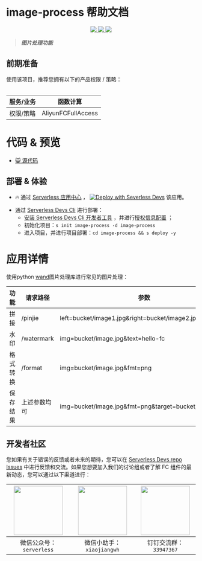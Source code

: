 # image-process 帮助文档

<p align="center" class="flex justify-center">
    <a href="https://www.serverless-devs.com" class="ml-1">
    <img src="http://editor.devsapp.cn/icon?package=image-process&type=packageType">
  </a>
  <a href="http://www.devsapp.cn/details.html?name=image-process" class="ml-1">
    <img src="http://editor.devsapp.cn/icon?package=image-process&type=packageVersion">
  </a>
  <a href="http://www.devsapp.cn/details.html?name=image-process" class="ml-1">
    <img src="http://editor.devsapp.cn/icon?package=image-process&type=packageDownload">
  </a>
</p>

<description>

> ***图片处理功能***

</description>

<table>

## 前期准备
使用该项目，推荐您拥有以下的产品权限 / 策略：

| 服务/业务 | 函数计算 |      
| --- |  --- |   
| 权限/策略 | AliyunFCFullAccess |  

</table>

<codepre id="codepre">

# 代码 & 预览

- [ :smiley_cat:  源代码](https://github.com/awesome-fc/image-process/tree/master/src)

</codepre>

<deploy>

## 部署 & 体验

<appcenter>

-  :fire:  通过 [Serverless 应用中心](https://fcnext.console.aliyun.com/applications/create?template=image-process) ，
[![Deploy with Severless Devs](https://img.alicdn.com/imgextra/i1/O1CN01w5RFbX1v45s8TIXPz_!!6000000006118-55-tps-95-28.svg)](https://fcnext.console.aliyun.com/applications/create?template=image-process)  该应用。 

</appcenter>

- 通过 [Serverless Devs Cli](https://www.serverless-devs.com/serverless-devs/install) 进行部署：
    - [安装 Serverless Devs Cli 开发者工具](https://www.serverless-devs.com/serverless-devs/install) ，并进行[授权信息配置](https://www.serverless-devs.com/fc/config) ；
    - 初始化项目：`s init image-process -d image-process`   
    - 进入项目，并进行项目部署：`cd image-process && s deploy -y`

</deploy>

<appdetail id="flushContent">

# 应用详情

使用python [wand](https://docs.wand-py.org/en/0.5.6/index.html)图片处理库进行常见的图片处理：

| 功能 |  请求路径 | 参数 |   
| --- |  --- | --- |  
| 拼接 | /pinjie | left=bucket/image1.jpg&right=bucket/image2.jpg |    
| 水印 | /watermark | img=bucket/image.jpg&text=hello-fc |    
| 格式转换 | /format | img=bucket/image.jpg&fmt=png |    
| 保存结果 | 上述参数均可 | img=bucket/image.jpg&fmt=png&target=bucket/output.png |    

</appdetail>

<devgroup>

## 开发者社区

您如果有关于错误的反馈或者未来的期待，您可以在 [Serverless Devs repo Issues](https://github.com/serverless-devs/serverless-devs/issues) 中进行反馈和交流。如果您想要加入我们的讨论组或者了解 FC 组件的最新动态，您可以通过以下渠道进行：

<p align="center">

| <img src="https://serverless-article-picture.oss-cn-hangzhou.aliyuncs.com/1635407298906_20211028074819117230.png" width="130px" > | <img src="https://serverless-article-picture.oss-cn-hangzhou.aliyuncs.com/1635407044136_20211028074404326599.png" width="130px" > | <img src="https://serverless-article-picture.oss-cn-hangzhou.aliyuncs.com/1635407252200_20211028074732517533.png" width="130px" > |
|--- | --- | --- |
| <center>微信公众号：`serverless`</center> | <center>微信小助手：`xiaojiangwh`</center> | <center>钉钉交流群：`33947367`</center> | 

</p>

</devgroup>